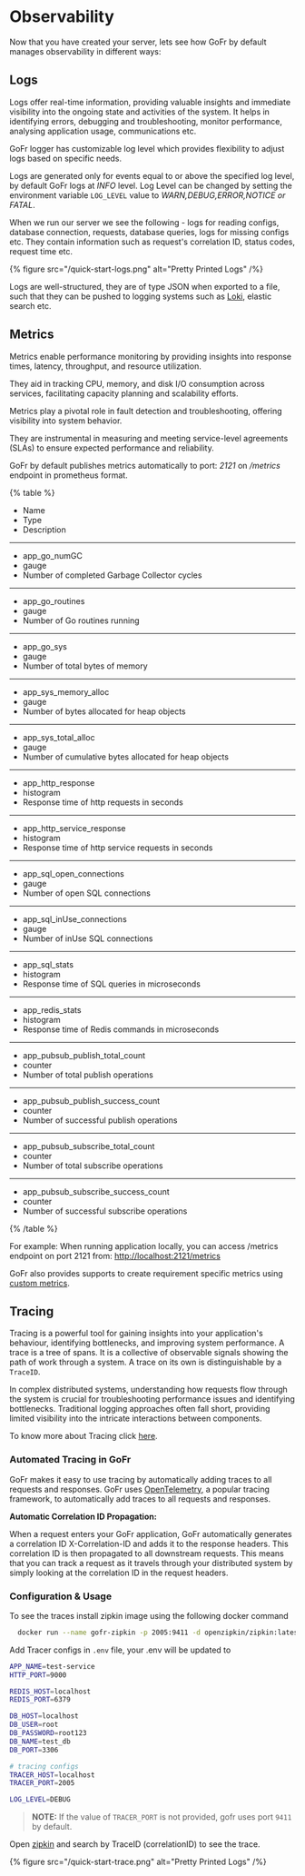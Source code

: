 # Observability

Now that you have created your server, lets see how GoFr by default manages observability in different ways:

## Logs
  Logs offer real-time information, providing valuable insights and immediate visibility into the ongoing state and activities of the system.
  It helps in identifying errors, debugging and troubleshooting, monitor performance, analysing application usage, communications etc.

  GoFr logger has customizable log level which provides flexibility to adjust logs based on specific needs.

  Logs are generated only for events equal to or above the specified log level, by default GoFr logs at _INFO_ level.
  Log Level can be changed by setting the environment variable `LOG_LEVEL` value to _WARN,DEBUG,ERROR,NOTICE or FATAL_.

  When we run our server we see the following - logs for reading configs, database connection, requests, database queries, logs for missing configs etc.
  They contain information such as request's correlation ID, status codes, request time etc.

{% figure src="/quick-start-logs.png" alt="Pretty Printed Logs" /%}

  Logs are well-structured, they are of type JSON when exported to a file, such that they can be pushed to logging systems such as [Loki](https://grafana.com/oss/loki/), elastic search etc.

## Metrics
Metrics enable performance monitoring by providing insights into response times, latency, throughput, and resource utilization.

They aid in tracking CPU, memory, and disk I/O consumption across services, facilitating capacity planning and scalability efforts.

Metrics play a pivotal role in fault detection and troubleshooting, offering visibility into system behavior.

They are instrumental in measuring and meeting service-level agreements (SLAs) to ensure expected performance and reliability.

GoFr by default publishes metrics automatically to port: _2121_ on _/metrics_ endpoint in prometheus format.

{% table %}

* Name
* Type
* Description
---
* app_go_numGC
* gauge
* Number of completed Garbage Collector cycles
---
* app_go_routines
* gauge
* Number of Go routines running
---
* app_go_sys
* gauge
* Number of total bytes of memory
---
* app_sys_memory_alloc
* gauge
* Number of bytes allocated for heap objects
---
* app_sys_total_alloc
* gauge
* Number of cumulative bytes allocated for heap objects
---
* app_http_response
* histogram
* Response time of http requests in seconds
---
* app_http_service_response
* histogram
* Response time of http service requests in seconds
---
* app_sql_open_connections
* gauge
* Number of open SQL connections
---
* app_sql_inUse_connections
* gauge
* Number of inUse SQL connections
---
* app_sql_stats
* histogram
* Response time of SQL queries in microseconds
---
* app_redis_stats
* histogram
* Response time of Redis commands in microseconds
---
* app_pubsub_publish_total_count
* counter
* Number of total publish operations
---
* app_pubsub_publish_success_count
* counter
* Number of successful publish operations
---
* app_pubsub_subscribe_total_count
* counter
* Number of total subscribe operations
---
* app_pubsub_subscribe_success_count
* counter
* Number of successful subscribe operations

{% /table %}

For example: When running application locally, you can access /metrics endpoint on port 2121 from: [http://localhost:2121/metrics](http://localhost:2121/metrics)

  GoFr also provides supports to create requirement specific metrics using [custom metrics](/docs/advanced-guide/publishing-custom-metrics).

## Tracing
Tracing is a powerful tool for gaining insights into your application's behaviour, identifying bottlenecks, and improving
system performance. A trace is a tree of spans. It is a collective of observable signals showing the path of work
through a system. A trace on its own is distinguishable by a `TraceID`.

In complex distributed systems, understanding how requests flow through the system is crucial for troubleshooting performance
issues and identifying bottlenecks. Traditional logging approaches often fall short, providing limited visibility into
the intricate interactions between components.


To know more about Tracing click [here](https://opentelemetry.io/docs/concepts/signals/#traces).


### Automated Tracing in GoFr
GoFr makes it easy to use tracing by automatically adding traces to all requests and responses. GoFr uses
[OpenTelemetry](https://opentelemetry.io/docs/concepts/what-is-opentelemetry/), a popular tracing framework, to
automatically add traces to all requests and responses.

**Automatic Correlation ID Propagation:**

When a request enters your GoFr application, GoFr automatically generates a correlation ID X-Correlation-ID and adds it 
to the response headers. This correlation ID is then propagated to all downstream requests. This means that you can track
a request as it travels through your distributed system by simply looking at the correlation ID in the request headers.


### Configuration & Usage
To see the traces install zipkin image using the following docker command
```bash
  docker run --name gofr-zipkin -p 2005:9411 -d openzipkin/zipkin:latest
  ```

Add Tracer configs in `.env` file, your .env will be updated to

  ```bash
  APP_NAME=test-service
  HTTP_PORT=9000
  
  REDIS_HOST=localhost
  REDIS_PORT=6379
  
  DB_HOST=localhost
  DB_USER=root
  DB_PASSWORD=root123
  DB_NAME=test_db
  DB_PORT=3306
  
  # tracing configs
  TRACER_HOST=localhost
  TRACER_PORT=2005
  
  LOG_LEVEL=DEBUG
  ```

> **NOTE:** If the value of `TRACER_PORT` is not 
provided, gofr uses port `9411` by default.

Open [zipkin](http://localhost:2005/zipkin/) and search by TraceID (correlationID) to see the trace.

{% figure src="/quick-start-trace.png" alt="Pretty Printed Logs" /%}
